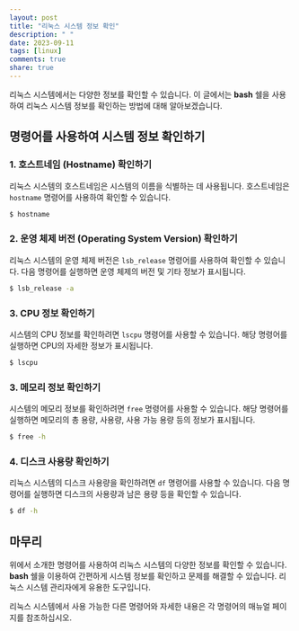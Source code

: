 ```yaml
---
layout: post
title: "리눅스 시스템 정보 확인"
description: " "
date: 2023-09-11
tags: [linux]
comments: true
share: true
---
```


리눅스 시스템에서는 다양한 정보를 확인할 수 있습니다. 이 글에서는 **bash** 쉘을 사용하여 리눅스 시스템 정보를 확인하는 방법에 대해 알아보겠습니다.

## 명령어를 사용하여 시스템 정보 확인하기

### 1. 호스트네임 (Hostname) 확인하기

리눅스 시스템의 호스트네임은 시스템의 이름을 식별하는 데 사용됩니다. 호스트네임은 `hostname` 명령어를 사용하여 확인할 수 있습니다.

```bash
$ hostname
```

### 2. 운영 체제 버전 (Operating System Version) 확인하기

리눅스 시스템의 운영 체제 버전은 `lsb_release` 명령어를 사용하여 확인할 수 있습니다. 다음 명령어를 실행하면 운영 체제의 버전 및 기타 정보가 표시됩니다.

```bash
$ lsb_release -a
```

### 3. CPU 정보 확인하기

시스템의 CPU 정보를 확인하려면 `lscpu` 명령어를 사용할 수 있습니다. 해당 명령어를 실행하면 CPU의 자세한 정보가 표시됩니다.

```bash
$ lscpu
```

### 3. 메모리 정보 확인하기

시스템의 메모리 정보를 확인하려면 `free` 명령어를 사용할 수 있습니다. 해당 명령어를 실행하면 메모리의 총 용량, 사용량, 사용 가능 용량 등의 정보가 표시됩니다.

```bash
$ free -h
```

### 4. 디스크 사용량 확인하기

리눅스 시스템의 디스크 사용량을 확인하려면 `df` 명령어를 사용할 수 있습니다. 다음 명령어를 실행하면 디스크의 사용량과 남은 용량 등을 확인할 수 있습니다.

```bash
$ df -h
```

## 마무리

위에서 소개한 명령어를 사용하여 리눅스 시스템의 다양한 정보를 확인할 수 있습니다. **bash** 쉘을 이용하여 간편하게 시스템 정보를 확인하고 문제를 해결할 수 있습니다. 리눅스 시스템 관리자에게 유용한 도구입니다.

리눅스 시스템에서 사용 가능한 다른 명령어와 자세한 내용은 각 명령어의 매뉴얼 페이지를 참조하십시오.